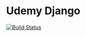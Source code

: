 # Udemy Django

[![Build Status](https://travis-ci.com/ryanboris/udemy_django.svg?branch=master)](https://travis-ci.com/ryanboris/udemy_django)
